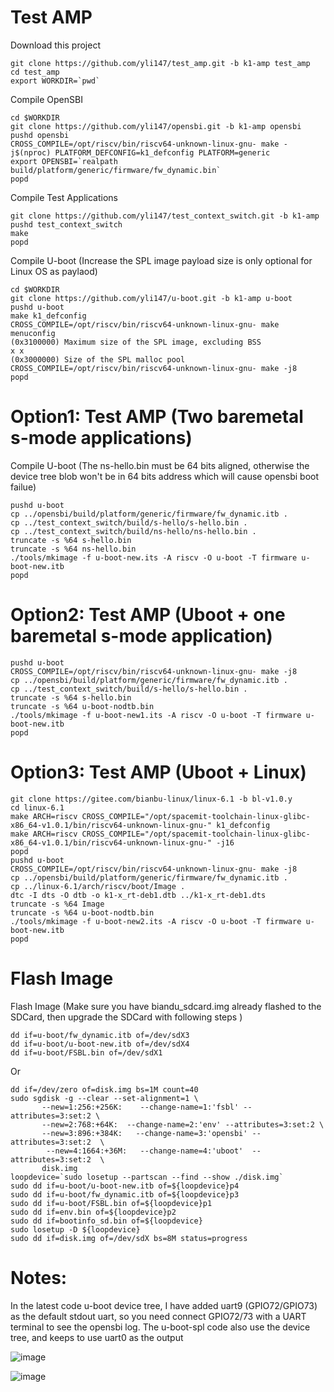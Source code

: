 # Test AMP

Download this project
```
git clone https://github.com/yli147/test_amp.git -b k1-amp test_amp
cd test_amp
export WORKDIR=`pwd`
```

Compile OpenSBI
```
cd $WORKDIR
git clone https://github.com/yli147/opensbi.git -b k1-amp opensbi
pushd opensbi
CROSS_COMPILE=/opt/riscv/bin/riscv64-unknown-linux-gnu- make -j$(nproc) PLATFORM_DEFCONFIG=k1_defconfig PLATFORM=generic
export OPENSBI=`realpath build/platform/generic/firmware/fw_dynamic.bin`
popd
```

Compile Test Applications
```
git clone https://github.com/yli147/test_context_switch.git -b k1-amp
pushd test_context_switch
make
popd
```

Compile U-boot (Increase the SPL image payload size is only optional for Linux OS as paylaod)
```
cd $WORKDIR
git clone https://github.com/yli147/u-boot.git -b k1-amp u-boot
pushd u-boot
make k1_defconfig
CROSS_COMPILE=/opt/riscv/bin/riscv64-unknown-linux-gnu- make menuconfig
(0x3100000) Maximum size of the SPL image, excluding BSS                                                    x x
(0x3000000) Size of the SPL malloc pool 
CROSS_COMPILE=/opt/riscv/bin/riscv64-unknown-linux-gnu- make -j8
popd
```

# Option1: Test AMP (Two baremetal s-mode applications)
Compile U-boot (The ns-hello.bin must be 64 bits aligned, otherwise the device tree blob won't be in 64 bits address which will cause opensbi boot failue)
```
pushd u-boot
cp ../opensbi/build/platform/generic/firmware/fw_dynamic.itb .
cp ../test_context_switch/build/s-hello/s-hello.bin .
cp ../test_context_switch/build/ns-hello/ns-hello.bin .
truncate -s %64 s-hello.bin
truncate -s %64 ns-hello.bin
./tools/mkimage -f u-boot-new.its -A riscv -O u-boot -T firmware u-boot-new.itb
popd
```

# Option2: Test AMP (Uboot +  one baremetal s-mode application)
```
pushd u-boot
CROSS_COMPILE=/opt/riscv/bin/riscv64-unknown-linux-gnu- make -j8
cp ../opensbi/build/platform/generic/firmware/fw_dynamic.itb .
cp ../test_context_switch/build/s-hello/s-hello.bin .
truncate -s %64 s-hello.bin
truncate -s %64 u-boot-nodtb.bin
./tools/mkimage -f u-boot-new1.its -A riscv -O u-boot -T firmware u-boot-new.itb
popd
```

# Option3: Test AMP (Uboot +  Linux)
```
git clone https://gitee.com/bianbu-linux/linux-6.1 -b bl-v1.0.y
cd linux-6.1
make ARCH=riscv CROSS_COMPILE="/opt/spacemit-toolchain-linux-glibc-x86_64-v1.0.1/bin/riscv64-unknown-linux-gnu-" k1_defconfig
make ARCH=riscv CROSS_COMPILE="/opt/spacemit-toolchain-linux-glibc-x86_64-v1.0.1/bin/riscv64-unknown-linux-gnu-" -j16
popd
pushd u-boot
CROSS_COMPILE=/opt/riscv/bin/riscv64-unknown-linux-gnu- make -j8
cp ../opensbi/build/platform/generic/firmware/fw_dynamic.itb .
cp ../linux-6.1/arch/riscv/boot/Image .
dtc -I dts -O dtb -o k1-x_rt-deb1.dtb ../k1-x_rt-deb1.dts
truncate -s %64 Image
truncate -s %64 u-boot-nodtb.bin
./tools/mkimage -f u-boot-new2.its -A riscv -O u-boot -T firmware u-boot-new.itb
popd
```

# Flash Image
Flash Image (Make sure you have biandu_sdcard.img already flashed to the SDCard, then upgrade the SDCard with following steps )
```
dd if=u-boot/fw_dynamic.itb of=/dev/sdX3
dd if=u-boot/u-boot-new.itb of=/dev/sdX4
dd if=u-boot/FSBL.bin of=/dev/sdX1
```
Or
```
dd if=/dev/zero of=disk.img bs=1M count=40
sudo sgdisk -g --clear --set-alignment=1 \
       --new=1:256:+256K:    --change-name=1:'fsbl' --attributes=3:set:2 \
       --new=2:768:+64K:  --change-name=2:'env' --attributes=3:set:2 \
       --new=3:896:+384K:   --change-name=3:'opensbi' --attributes=3:set:2  \
        --new=4:1664:+36M:   --change-name=4:'uboot'  --attributes=3:set:2  \
       disk.img
loopdevice=`sudo losetup --partscan --find --show ./disk.img`
sudo dd if=u-boot/u-boot-new.itb of=${loopdevice}p4
sudo dd if=u-boot/fw_dynamic.itb of=${loopdevice}p3
sudo dd if=u-boot/FSBL.bin of=${loopdevice}p1
sudo dd if=env.bin of=${loopdevice}p2
sudo dd if=bootinfo_sd.bin of=${loopdevice}
sudo losetup -D ${loopdevice}
sudo dd if=disk.img of=/dev/sdX bs=8M status=progress
```

# Notes:
In the latest code u-boot device tree, I have added uart9 (GPIO72/GPIO73) as the default stdout uart, 
so you need connect GPIO72/73 with a UART terminal to see the opensbi log.
The u-boot-spl code also use the device tree, and keeps to use uart0 as the output

![image](https://github.com/yli147/test_amp/assets/21300636/8fcba632-7797-451c-860e-3fc0e64a3b99)


![image](https://github.com/yli147/test_amp/assets/21300636/b4f480e9-853b-43a6-9eaf-486ec4c2b945)
